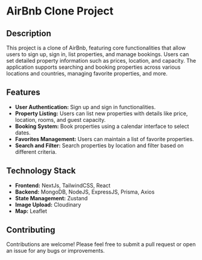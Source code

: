 
# AirBnb Clone Project

## Description
This project is a clone of AirBnb, featuring core functionalities that allow users to sign up, sign in, list properties, and manage bookings. Users can set detailed property information such as prices, location, and capacity. The application supports searching and booking properties across various locations and countries, managing favorite properties, and more.

## Features
- **User Authentication:** Sign up and sign in functionalities.
- **Property Listing:** Users can list new properties with details like price, location, rooms, and guest capacity.
- **Booking System:** Book properties using a calendar interface to select dates.
- **Favorites Management:** Users can maintain a list of favorite properties.
- **Search and Filter:** Search properties by location and filter based on different criteria.

## Technology Stack
- **Frontend:** NextJs, TailwindCSS, React
- **Backend:** MongoDB, NodeJS, ExpressJS, Prisma, Axios
- **State Management:** Zustand
- **Image Upload:** Cloudinary
- **Map:** Leaflet
  
## Contributing
Contributions are welcome! Please feel free to submit a pull request or open an issue for any bugs or improvements.
